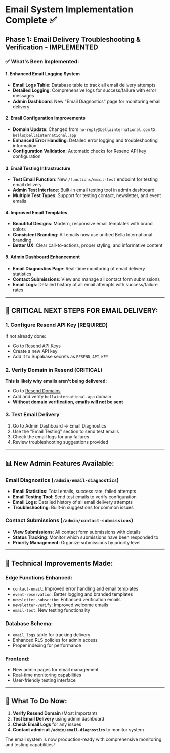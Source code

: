 # Email System Implementation Complete ✅

## Phase 1: Email Delivery Troubleshooting & Verification - IMPLEMENTED

### ✅ What's Been Implemented:

#### 1. Enhanced Email Logging System
- **Email Logs Table**: Database table to track all email delivery attempts
- **Detailed Logging**: Comprehensive logs for success/failure with error messages
- **Admin Dashboard**: New "Email Diagnostics" page for monitoring email delivery

#### 2. Email Configuration Improvements
- **Domain Update**: Changed from `no-reply@bellainternational.com` to `hello@bellainternational.app`
- **Enhanced Error Handling**: Detailed error logging and troubleshooting information
- **Configuration Validation**: Automatic checks for Resend API key configuration

#### 3. Email Testing Infrastructure
- **Test Email Function**: New `/functions/email-test` endpoint for testing email delivery
- **Admin Test Interface**: Built-in email testing tool in admin dashboard
- **Multiple Test Types**: Support for testing contact, newsletter, and event emails

#### 4. Improved Email Templates
- **Beautiful Designs**: Modern, responsive email templates with brand colors
- **Consistent Branding**: All emails now use unified Bella International branding
- **Better UX**: Clear call-to-actions, proper styling, and informative content

#### 5. Admin Dashboard Enhancement
- **Email Diagnostics Page**: Real-time monitoring of email delivery statistics
- **Contact Submissions**: View and manage all contact form submissions
- **Email Logs**: Detailed history of all email attempts with success/failure rates

---

## 🚨 CRITICAL NEXT STEPS FOR EMAIL DELIVERY:

### 1. Configure Resend API Key (REQUIRED)
If not already done:
- Go to [Resend API Keys](https://resend.com/api-keys)
- Create a new API key
- Add it to Supabase secrets as `RESEND_API_KEY`

### 2. Verify Domain in Resend (CRITICAL)
**This is likely why emails aren't being delivered:**
- Go to [Resend Domains](https://resend.com/domains)
- Add and verify `bellainternational.app` domain
- **Without domain verification, emails will not be sent**

### 3. Test Email Delivery
1. Go to Admin Dashboard → Email Diagnostics
2. Use the "Email Testing" section to send test emails
3. Check the email logs for any failures
4. Review troubleshooting suggestions provided

---

## 📊 New Admin Features Available:

### Email Diagnostics (`/admin/email-diagnostics`)
- **Email Statistics**: Total emails, success rate, failed attempts
- **Email Testing Tool**: Send test emails to verify configuration
- **Email Logs**: Detailed history of all email delivery attempts
- **Troubleshooting**: Built-in suggestions for common issues

### Contact Submissions (`/admin/contact-submissions`)
- **View Submissions**: All contact form submissions with details
- **Status Tracking**: Monitor which submissions have been responded to
- **Priority Management**: Organize submissions by priority level

---

## 🔧 Technical Improvements Made:

### Edge Functions Enhanced:
- `contact-email`: Improved error handling and email templates
- `event-reservation`: Better logging and branded templates  
- `newsletter-subscribe`: Enhanced verification emails
- `newsletter-verify`: Improved welcome emails
- `email-test`: New testing functionality

### Database Schema:
- `email_logs` table for tracking delivery
- Enhanced RLS policies for admin access
- Proper indexing for performance

### Frontend:
- New admin pages for email management
- Real-time monitoring capabilities
- User-friendly testing interface

---

## 🚀 What To Do Now:

1. **Verify Resend Domain** (Most Important)
2. **Test Email Delivery** using admin dashboard
3. **Check Email Logs** for any issues
4. **Contact admin at `/admin/email-diagnostics`** to monitor system

The email system is now production-ready with comprehensive monitoring and testing capabilities!